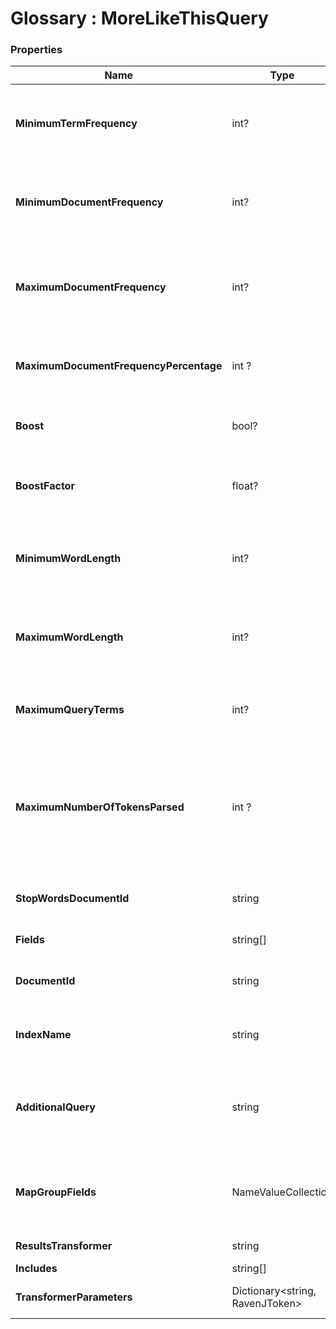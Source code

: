 ﻿# Glossary : MoreLikeThisQuery

### Properties

| Name | Type | Description |
| ------------- | ------------- | ----- |
| **MinimumTermFrequency** | int? | Ignore terms with less than this frequency in the source doc. Default is `2`. |
| **MinimumDocumentFrequency** | int? | Ignore words which do not occur in at least this many documents. Default is `5`. |
| **MaximumDocumentFrequency** | int? | Ignore words which occur in more than this many documents. Default is `Int32.MaxValue`. |
| **MaximumDocumentFrequencyPercentage** | int ? | Ignore words which occur in more than this percentage of documents. |
| **Boost** | bool? | Boost terms in query based on score. Default is `false`. |
| **BoostFactor** | float? | Boost factor when boosting based on score. Default is `1`. |
| **MinimumWordLength** | int? | Ignore words less than this length or if 0 then this has no effect. Default is `0`. |
| **MaximumWordLength** | int? | Ignore words greater than this length or if 0 then this has no effect. Default is `0`. |
| **MaximumQueryTerms** | int? | Return a Query with no more than this many terms. Default is `25`. |
| **MaximumNumberOfTokensParsed** | int ? | The maximum number of tokens to parse in each example doc field that is not stored with TermVector support. Default is `5000`. |
| **StopWordsDocumentId** | string | The document id containing the custom stop words |
| **Fields** | string[] | The fields to compare |
| **DocumentId** | string | The document id to use as the basis for comparison |
| **IndexName** | string | The name of the index to use for this operation |
| **AdditionalQuery** | string | An additional query that the matching documents need to also match to be returned |
| **MapGroupFields** | NameValueCollection | Values for the the mapping group fields to use as the basis for comparison |
| **ResultsTransformer** | string | The results transformer |
| **Includes** | string[] | The includes |
| **TransformerParameters** | Dictionary&lt;string, RavenJToken&gt; | Additional transformer parameters |

